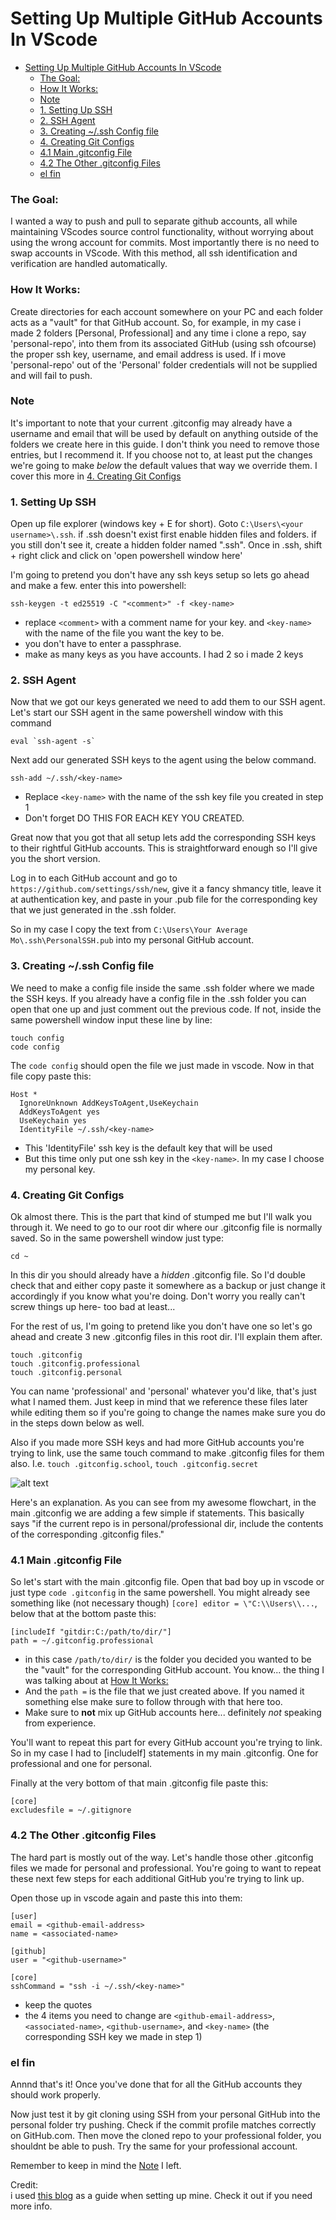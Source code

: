 # Setting Up Multiple GitHub Accounts In VScode

- [Setting Up Multiple GitHub Accounts In VScode](#setting-up-multiple-github-accounts-in-vscode)
    - [The Goal:](#the-goal)
    - [How It Works:](#how-it-works)
    - [Note](#note)
    - [1. Setting Up SSH](#1-setting-up-ssh)
    - [2. SSH Agent](#2-ssh-agent)
    - [3. Creating ~/.ssh Config file](#3-creating-ssh-config-file)
    - [4. Creating Git Configs](#4-creating-git-configs)
    - [4.1 Main .gitconfig File](#41-main-gitconfig-file)
    - [4.2 The Other .gitconfig Files](#42-the-other-gitconfig-files)
    - [el fin](#el-fin)


### The Goal:

I wanted a way to push and pull to separate github accounts, all while maintaining VScodes source control functionality, without worrying about using the wrong account for commits. Most importantly there is no need to swap accounts in VScode. With this method, all ssh identification and verification are handled automatically.

### How It Works:

Create directories for each account somewhere on your PC and each folder acts as a "vault" for that GitHub account. So, for example, in my case i made 2 folders [Personal, Professional] and any time i clone a repo, say 'personal-repo', into them from its associated GitHub (using ssh ofcourse) the proper ssh key, username, and email address is used. If i move 'personal-repo' out of the 'Personal' folder credentials will not be supplied and will fail to push.

### Note

It's important to note that your current .gitconfig may already have a username and email that will be used by default on anything outside of the folders we create here in this guide. I don't think you need to remove those entries, but I recommend it. If you choose not to, at least put the changes we're going to make *below* the default values that way we override them. I cover this more in [4. Creating Git Configs](#4-creating-git-configs)

<!-- TODO: update the above link when its written -->

### 1. Setting Up SSH

Open up file explorer (windows key + E for short). Goto `C:\Users\<your username>\.ssh`. if .ssh doesn't exist first enable hidden files and folders. if you still don't see it, create a hidden folder named ".ssh". Once in .ssh, shift + right click and click on 'open powershell window here'

I'm going to pretend you don't have any ssh keys setup so lets go ahead and make a few. enter this into powershell:
```
ssh-keygen -t ed25519 -C "<comment>" -f <key-name>
```
  - replace `<comment>` with a comment name for your key. and `<key-name>` with the name of the file you want the key to be.
- you don't have to enter a passphrase.
- make as many keys as you have accounts. I had 2 so i made 2 keys 

### 2. SSH Agent

Now that we got our keys generated we need to add them to our SSH agent. Let's start our SSH agent in the same powershell window with this command
```
eval `ssh-agent -s`
```
Next add our generated SSH keys to the agent using the below command.
```
ssh-add ~/.ssh/<key-name>
```
- Replace `<key-name>` with the name of the ssh key file you created in step 1
- Don't forget DO THIS FOR EACH KEY YOU CREATED.

Great now that you got that all setup lets add the corresponding SSH keys to their rightful GitHub accounts. This is straightforward enough so I'll give you the short version.

Log in to each GitHub account and go to `https://github.com/settings/ssh/new`, give it a fancy shmancy title, leave it at authentication key, and paste in your .pub file for the corresponding key that we just generated in the .ssh folder.

So in my case I copy the text from `C:\Users\Your Average Mo\.ssh\PersonalSSH.pub` into my personal GitHub account.

### 3. Creating ~/.ssh Config file
  
We need to make a config file inside the same .ssh folder where we made the SSH keys. If you already have a config file in the .ssh folder you can open that one up and just comment out the previous code. If not, inside the same powershell window input these line by line:

```
touch config
code config
```

The `code config` should open the file we just made in vscode. Now in that file copy paste this:
```
Host *
  IgnoreUnknown AddKeysToAgent,UseKeychain
  AddKeysToAgent yes
  UseKeychain yes
  IdentityFile ~/.ssh/<key-name>
```

- This 'IdentityFile' ssh key is the default key that will be used  
- But this time only put one ssh key in the `<key-name>`. In my case I choose my personal key.

### 4. Creating Git Configs

Ok almost there. This is the part that kind of stumped me but I'll walk you through it. We need to go to our root dir where our .gitconfig file is normally saved. So in the same powershell window just type:
```
cd ~
```

In this dir you should already have a *hidden* .gitconfig file. So I'd double check that and either copy paste it somewhere as a backup or just change it accordingly if you know what you're doing. Don't worry you really can't screw things up here- too bad at least...

For the rest of us, I'm going to pretend like you don't have one so let's go ahead and create 3 new .gitconfig files in this root dir. I'll explain them after.

```
touch .gitconfig
touch .gitconfig.professional
touch .gitconfig.personal
```
You can name 'professional' and 'personal' whatever you'd like, that's just what I named them. Just keep in mind that we reference these files later while editing them so if you're going to change the names make sure you do in the steps down below as well.

Also if you made more SSH keys and had more GitHub accounts you're trying to link, use the same touch command to make .gitconfig files for them also. I.e. `touch .gitconfig.school`, `touch .gitconfig.secret`

![alt text](Assets/Untitled-2024-08-14-0702.png)

Here's an explanation. As you can see from my awesome flowchart, in the main .gitconfig we are adding a few simple if statements. This basically says "if the current repo is in personal/professional dir, include the contents of the corresponding .gitconfig files."

### 4.1 Main .gitconfig File
So let's start with the main .gitconfig file. Open that bad boy up in vscode or just type `code .gitconfig` in the same powershell. You might already see something like (not necessary though) `[core] editor = \"C:\\Users\\...`, below that at the bottom paste this:

```
[includeIf "gitdir:C:/path/to/dir/"]
path = ~/.gitconfig.professional
```
- in this case `/path/to/dir/` is the folder you decided you wanted to be the "vault" for the corresponding GitHub account. You know... the thing I was talking about at [How It Works:](#how-it-works)
- And the `path =` is the file that we just created above. If you named it something else make sure to follow through with that here too.
- Make sure to **not** mix up GitHub accounts here... definitely *not* speaking from experience.

You'll want to repeat this part for every GitHub account you're trying to link. So in my case I had to [includeIf] statements in my main .gitconfig. One for professional and one for personal.

Finally at the very bottom of that main .gitconfig file paste this:
```
[core]
excludesfile = ~/.gitignore
```

### 4.2 The Other .gitconfig Files

The hard part is mostly out of the way. Let's handle those other .gitconfig files we made for personal and professional. You're going to want to repeat these next few steps for each additional GitHub you're trying to link up.

Open those up in vscode again and paste this into them:
```
[user]
email = <github-email-address>
name = <associated-name>
 
[github]
user = "<github-username>"
 
[core]
sshCommand = "ssh -i ~/.ssh/<key-name>"
```
- keep the quotes
- the 4 items you need to change are `<github-email-address>`, `<associated-name>`, `<github-username>`, and `<key-name>` (the corresponding SSH key we made in step 1)

### el fin

Annnd that's it! Once you've done that for all the GitHub accounts they should work properly. 

Now just test it by git cloning using SSH from your personal GitHub into the personal folder try pushing. Check if the commit profile matches correctly on GitHub.com. Then move the cloned repo to your professional folder, you shouldnt be able to push. Try the same for your professional account.

Remember to keep in mind the [Note](#note) I left. 

Credit:  
i used [this blog](https://javascript.plainenglish.io/how-to-manage-multiple-github-accounts-in-vscode-using-ssh-keys-7f1a3adef58a) as a guide when setting up mine. Check it out if you need more info.